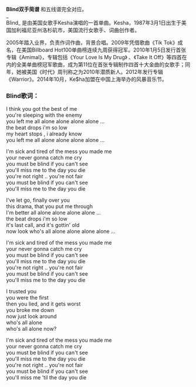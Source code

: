 

**Blind双手简谱** 和五线谱完全对应。  
_  
Blind_ 是由美国女歌手Kesha演唱的一首单曲。Kesha，1987年3月1日出生于美国加利福尼亚州洛杉矶市，美国流行女歌手、词曲创作者。  
  
2005年踏入业界，负责作词作曲，背景合唱。2009年凭借歌曲《Tik Tok》成名，在美国Billboard
Hot100单曲榜连续九周获得冠军。2010年1月5日发行首张专辑《Amimal》，专辑包括《Your Love Is My Drug》 、《Take It
Off》等四首在内的全美单曲榜冠军歌曲，成为第11位在首张专辑制作四首十大金曲的女歌手；同年，她被美国《时代》周刊称之为2010年潜质新人。2012年发行专辑《Warrior》。2014年10月，Ke$ha加盟在中国上海举办的风暴音乐节。

### Blind歌词：

I think you got the best of me  
you're sleeping with the enemy  
you left me all alone alone alone alone ...  
the beat drops i'm so low  
my heart stops , i already know  
you left me all alone alone alone alone ...

I'm sick and tired of the mess you made me  
your never gonna catch me cry  
you must be blind if you can't see  
you'll miss me to the day you die  
you're not right .. you're not fair  
you must be blind if you can't see  
you'll miss me to the day you die

I've let go, finally over you  
this drama, that you put me through  
I'm better all alone alone alone alone ...  
the beat drops i'm so low  
it's last call, and it's gottin' old  
now look who's all alone alone alone alone ...

I'm sick and tired of the mess you made me  
your never gonna catch me cry  
you must be blind if you can't see  
you'll miss me to the day you die  
you're not right .. you're not fair  
you must be blind if you can't see  
you'll miss me to the day you die

I trusted you  
you were the first  
then you lied, and it gets worst  
you broke me down  
now just look around  
who's all alone  
who's all alone now?

I'm sick and tired of the mess you made me  
your never gonna catch me cry  
you must be blind if you can't see  
you'll miss me to the day you die  
you're not right .. you're not fair  
you must be blind if you can't see  
you'll miss me 'til the day you die

